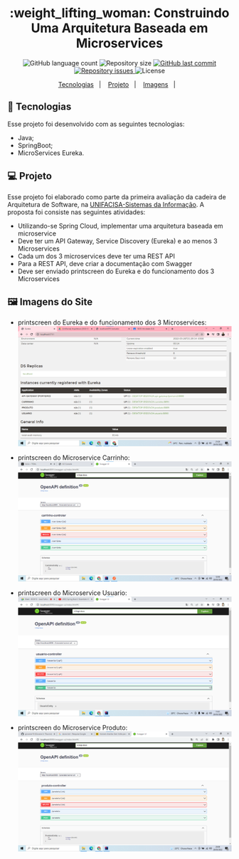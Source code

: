 <h1 align="center">
    :weight_lifting_woman: Construindo Uma Arquitetura Baseada em Microservices
</h1>
<p align="center">
  <img alt="GitHub language count" src="https://img.shields.io/github/languages/count/giovaner10/Prova_Arq_Software">

  <img alt="Repository size" src="https://img.shields.io/github/repo-size/giovaner10/Prova_Arq_Software">

  <a href="https://github.com/alvaroaxsmith/projeto-1-soulcode/main">
    <img alt="GitHub last commit" src="https://img.shields.io/github/last-commit/giovaner10/Prova_Arq_Software">
  </a>

  <a href="https://github.com/alvaroaxsmith/projeto-1-soulcode/issues">
    <img alt="Repository issues" src="https://img.shields.io/github/issues/giovaner10/Prova_Arq_Softwareq">
  </a>

  <img alt="License" src="https://img.shields.io/badge/license-MIT-brightgreen">
</p>
<p align="center">
  <a href="#ancora1">Tecnologias</a>&nbsp;&nbsp;&nbsp;|&nbsp;&nbsp;&nbsp;
  <a href="#ancora2">Projeto</a>&nbsp;&nbsp;&nbsp;|&nbsp;&nbsp;&nbsp;
  <a href="#ancora3">Imagens</a>&nbsp;&nbsp;&nbsp;|&nbsp;&nbsp;&nbsp;
</p>

<a id="ancora1"></a>
## :rocket: Tecnologias 

Esse projeto foi desenvolvido com as seguintes tecnologias:
- Java;
- SpringBoot;
- MicroServices Eureka.

<a id="ancora2"></a>
## 💻 Projeto
Esse projeto foi elaborado como parte da primeira avaliação da cadeira de Arquitetura de Software, na [UNIFACISA-Sistemas da Informação](https://www.unifacisa.edu.br/graduacao/sistemas-de-informacao). A proposta foi  consiste nas seguintes atividades:
- Utilizando-se Spring Cloud, implementar uma arquitetura baseada em microservice
- Deve ter um API Gateway, Service Discovery (Eureka) e ao menos 3 Microservices
- Cada um dos 3 microservices deve ter uma REST API
- Para a REST API, deve criar a documentação com Swagger
- Deve ser enviado printscreen do Eureka e do funcionamento dos 3 Microservices

<a id="ancora3"></a>
## :framed_picture: Imagens do Site

- printscreen do Eureka e do funcionamento dos 3 Microservices: </br>
 ![foto1](https://github.com/giovaner10/templete_angular/blob/main/prints%20-arq%20sof/4.png)   
 
- printscreen do Microservice Carrinho: </br>
 ![foto1](https://github.com/giovaner10/templete_angular/blob/main/prints%20-arq%20sof/2.png) 
 
 - printscreen do Microservice Usuario: </br>
 ![foto1](https://github.com/giovaner10/templete_angular/blob/main/prints%20-arq%20sof/1.png)
 
 - printscreen do Microservice Produto: </br>
 ![foto1](https://github.com/giovaner10/templete_angular/blob/main/prints%20-arq%20sof/3.png)  
